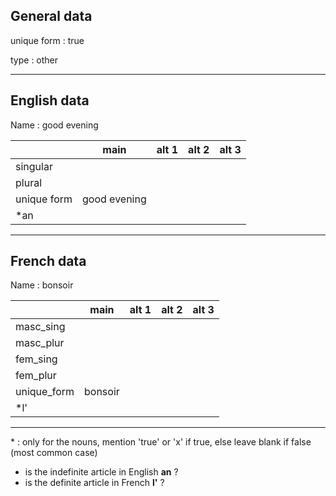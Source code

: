 ## General data

unique form : true

type : other

---

## English data

Name : good evening

|             |     main     | alt 1 | alt 2 | alt 3 |
| :---------- | :----------: | :---: | :---: | ----- |
| singular    |              |       |       |       |
| plural      |              |       |       |       |
| unique form | good evening |       |       |       |
| \*an        |              |       |       |       |

---

## French data

Name : bonsoir

|             |  main   | alt 1 | alt 2 | alt 3 |
| :---------- | :-----: | :---: | :---: | :---: |
| masc_sing   |         |       |       |       |
| masc_plur   |         |       |       |       |
| fem_sing    |         |       |       |       |
| fem_plur    |         |       |       |       |
| unique_form | bonsoir |       |       |       |
| \*l'        |         |       |       |       |

---

\* : only for the nouns, mention 'true' or 'x' if true, else leave blank if false (most common case)

- is the indefinite article in English **an** ?
- is the definite article in French **l'** ?
